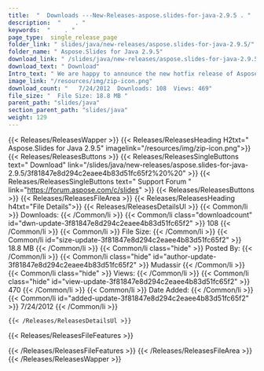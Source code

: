 ```yaml
---
title:  "  Downloads ---New-Releases-aspose.slides-for-java-2.9.5 . " 
description:  "    . " 
keywords:  "    . " 
page_type:  single_release_page
folder_link: " slides/java/new-releases/aspose.slides-for-java-2.9.5/"
folder_name: " Aspose.Slides for Java 2.9.5"
download_link: " /slides/java/new-releases/aspose.slides-for-java-2.9.5/3f81847e8d294c2eaee4b83d51fc65f2"
download_text: " Download"
Intro_text: " We are happy to announce the new hotfix release of Aspose.Slides for Java. The f..."
image_link: "/resources/img/zip-icon.png"
download_count: "   7/24/2012  Downloads: 108  Views: 469"
file_size: "  File Size: 18.8 MB "
parent_path: "slides/java"
section_parent_path: "slides/java"
weight: 129 
---
```


{{< Releases/ReleasesWapper >}}
  {{< Releases/ReleasesHeading H2txt=" Aspose.Slides for Java 2.9.5" imagelink="/resources/img/zip-icon.png">}}
  {{< Releases/ReleasesButtons >}}
    {{< Releases/ReleasesSingleButtons text=" Download" link="/slides/java/new-releases/aspose.slides-for-java-2.9.5/3f81847e8d294c2eaee4b83d51fc65f2%20%20" >}}
    {{< Releases/ReleasesSingleButtons text=" Support Forum " link="https://forum.aspose.com/c/slides" >}}
  {{< Releases/ReleasesButtons >}}
  {{< Releases/ReleasesFileArea >}}
    {{< Releases/ReleasesHeading h4txt="File Details">}}
    {{< Releases/ReleasesDetailsUl >}}
            {{< Common/li  >}} Downloads: {{< /Common/li >}} 
      {{< Common/li class="downloadcount" id="dwn-update-3f81847e8d294c2eaee4b83d51fc65f2" >}} 108 {{< /Common/li >}} 
      {{< Common/li  >}} File Size: {{< /Common/li >}} 
      {{< Common/li id="size-update-3f81847e8d294c2eaee4b83d51fc65f2" >}} 18.8 MB {{< /Common/li >}} 
      {{< Common/li  class="hide" >}} Posted By: {{< /Common/li >}} 
      {{< Common/li class="hide" id="author-update-3f81847e8d294c2eaee4b83d51fc65f2" >}} Mudassir {{< /Common/li >}} 
      {{< Common/li class="hide"  >}} Views: {{< /Common/li >}} 
      {{< Common/li class="hide" id="view-update-3f81847e8d294c2eaee4b83d51fc65f2" >}} 470 {{< /Common/li >}} 
      {{< Common/li  >}} Date Added: {{< /Common/li >}} 
      {{< Common/li id="added-update-3f81847e8d294c2eaee4b83d51fc65f2" >}} 7/24/2012 {{< /Common/li >}} 

    {{< /Releases/ReleasesDetailsUl >}}

  {{< Releases/ReleasesFileFeatures >}}
      
  {{< /Releases/ReleasesFileFeatures >}}
 {{< /Releases/ReleasesFileArea >}}
{{< /Releases/ReleasesWapper >}}


